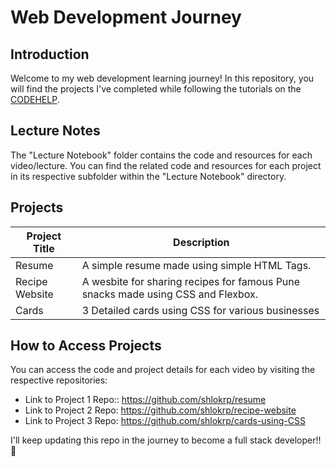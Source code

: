 # Web Development Journey

## Introduction 

Welcome to my web development learning journey! In this repository, you will find the projects I've completed while following the tutorials on the [CODEHELP](https://www.youtube.com/@codehelp).

## Lecture Notes

The "Lecture Notebook" folder contains the code and resources for each video/lecture. You can find the related code and resources for each project in its respective subfolder within the "Lecture Notebook" directory.



## Projects

| Project Title                      | Description                                                                       |
| ---------------------------------- | --------------------------------------------------------------------------------- |
|  Resume                            | A simple resume made using simple HTML Tags.                                      |
|  Recipe Website                    | A wesbite for sharing recipes for famous Pune snacks made using CSS and Flexbox.  |
|  Cards                             | 3 Detailed cards using CSS for various businesses                                 |
   

## How to Access Projects

You can access the code and project details for each video by visiting the respective repositories:

- Link to Project 1 Repo:: https://github.com/shlokrp/resume
- Link to Project 2 Repo: https://github.com/shlokrp/recipe-website
- Link to Project 3 Repo: https://github.com/shlokrp/cards-using-CSS



I'll keep updating this repo in the journey to become a full stack developer!! 🦄




